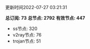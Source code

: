 更新时间2022-07-27 03:21:31

**总订阅: 73**
**总节点: 2792**
**有效节点: 447**
- ss节点: 320
- v2ray节点: 76
- trojan节点: 51
